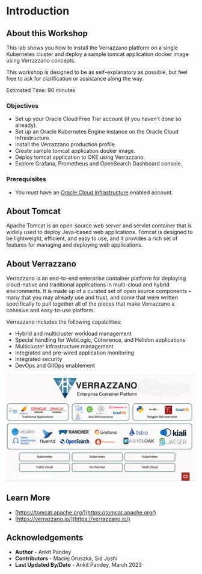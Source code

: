 # Introduction

## About this Workshop

This lab shows you how to install the Verrazzano platform on a single Kubernetes cluster and deploy a sample tomcat application docker image using Verrazzano concepts.

This workshop is designed to be as self-explanatory as possible, but feel free to ask for clarification or assistance along the way.

Estimated Time: 90 minutes

### Objectives

* Set up your Oracle Cloud Free Tier account (if you haven't done so already).
* Set up an Oracle Kubernetes Engine instance on the Oracle Cloud Infrastructure.
* Install the Verrazzano production profile.
* Create sample tomcat application docker image.
* Deploy tomcat application to OKE using Verrazzano.
* Explore Grafana, Prometheus and OpenSearch Dashboard console.

### Prerequisites

* You must have an [Oracle Cloud Infrastructure](https://cloud.oracle.com/en_US/cloud-infrastructure) enabled account.

## About Tomcat

Apache Tomcat is an open-source web server and servlet container that is widely used to deploy Java-based web applications. Tomcat is designed to be lightweight, efficient, and easy to use, and it provides a rich set of features for managing and deploying web applications. 


## About Verrazzano

Verrazzano is an end-to-end enterprise container platform for deploying cloud-native and traditional applications in multi-cloud and hybrid environments. It is made up of a curated set of open source components – many that you may already use and trust, and some that were written specifically to pull together all of the pieces that make Verrazzano a cohesive and easy-to-use platform.

Verrazzano includes the following capabilities:
- Hybrid and multicluster workload management
- Special handling for WebLogic, Coherence, and Helidon applications
- Multicluster infrastructure management
- Integrated and pre-wired application monitoring
- Integrated security
- DevOps and GitOps enablement

![Verrazzano](images/verrazzano.png)


## Learn More

* [https://tomcat.apache.org/](https://tomcat.apache.org/)
* [https://verrazzano.io/](https://verrazzano.io/)

## Acknowledgements

* **Author** -  Ankit Pandey
* **Contributors** - Maciej Gruszka, Sid Joshi
* **Last Updated By/Date** - Ankit Pandey, March 2023

